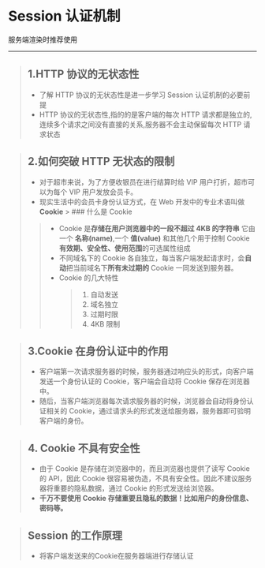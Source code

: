 # Session 认证机制  

服务端渲染时推荐使用
***

> ## 1.HTTP 协议的无状态性
>
> - 了解 HTTP 协议的无状态性是进一步学习 Session 认证机制的必要前提
> - HTTP 协议的无状态性,指的的是客户端的每次 HTTP 请求都是独立的,连续多个请求之间没有直接的关系,服务器不会主动保留每次 HTTP 请求状态

> ## 2.如何突破 HTTP 无状态的限制
>
> - 对于超市来说，为了方便收银员在进行结算时给 VIP 用户打折，超市可以为每个 VIP 用户发放会员卡。
> - 现实生活中的会员卡身份认证方式，在 Web 开发中的专业术语叫做 **Cookie**
    > ### 什么是 Cookie
>
> > - Cookie 是**存储在用户浏览器中的一段不超过 4KB 的字符串** 它由一个 **名称(name)**,一个 **值(value)** 和其他几个用于控制 Cookie **有效期、安全性、使用范围**的可选属性组成
> > - 不同域名下的 Cookie 各自独立，每当客户端发起请求时，会**自动**把当前域名下**所有未过期的** Cookie 一同发送到服务器。
> > - Cookie 的几大特性
> >   > 1.  自动发送
> >   > 2.  域名独立
> >   > 3.  过期时限
> >   > 4.  4KB 限制


> ## 3.Cookie 在身份认证中的作用
> - 客户端第一次请求服务器的时候，服务器通过响应头的形式，向客户端发送一个身份认证的 Cookie，客户端会自动将 Cookie 保存在浏览器中。
> - 随后，当客户端浏览器每次请求服务器的时候，浏览器会自动将身份认证相关的 Cookie，通过请求头的形式发送给服务器，服务器即可验明客户端的身份。

> ## 4. Cookie 不具有安全性
> - 由于 Cookie 是存储在浏览器中的，而且浏览器也提供了读写 Cookie 的 API，因此 Cookie 很容易被伪造，不具有安全性。因此不建议服务器将重要的隐私数据，通过 Cookie 的形式发送给浏览器。
> - **千万不要使用 Cookie 存储重要且隐私的数据！比如用户的身份信息、密码等。**

> ## Session 的工作原理
> - 将客户端发送来的Cookie在服务器端进行存储认证


